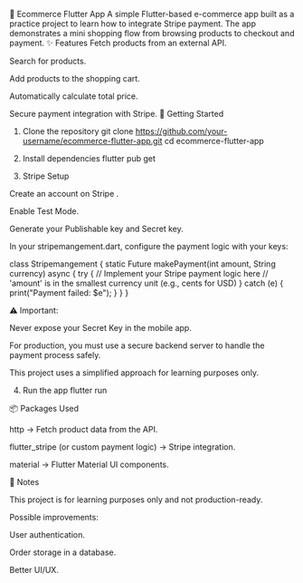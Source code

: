🛒 Ecommerce Flutter App
A simple Flutter-based e-commerce app built as a practice project to learn how to integrate Stripe payment.
The app demonstrates a mini shopping flow from browsing products to checkout and payment.
✨ Features
Fetch products from an external API.

Search for products.

Add products to the shopping cart.

Automatically calculate total price.

Secure payment integration with Stripe.
🚀 Getting Started
1. Clone the repository
git clone https://github.com/your-username/ecommerce-flutter-app.git
cd ecommerce-flutter-app

2. Install dependencies
flutter pub get

3. Stripe Setup

Create an account on Stripe
.

Enable Test Mode.

Generate your Publishable key and Secret key.

In your stripemangement.dart, configure the payment logic with your keys:

class Stripemangement {
  static Future<void> makePayment(int amount, String currency) async {
    try {
      // Implement your Stripe payment logic here
      // 'amount' is in the smallest currency unit (e.g., cents for USD)
    } catch (e) {
      print("Payment failed: $e");
    }
  }
}


⚠️ Important:

Never expose your Secret Key in the mobile app.

For production, you must use a secure backend server to handle the payment process safely.

This project uses a simplified approach for learning purposes only.

4. Run the app
flutter run

📦 Packages Used

http → Fetch product data from the API.

flutter_stripe (or custom payment logic) → Stripe integration.

material → Flutter Material UI components.

📌 Notes

This project is for learning purposes only and not production-ready.

Possible improvements:

User authentication.

Order storage in a database.

Better UI/UX.

